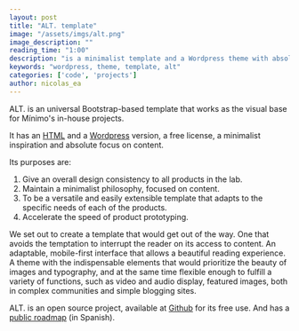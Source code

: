 ```yaml
---
layout: post
title: "ALT. template"
image: "/assets/imgs/alt.png"
image_description: ""
reading_time: "1:00"
description: "is a minimalist template and a Wordpress theme with absolute focus on content."
keywords: "wordpress, theme, template, alt"
categories: ['code', 'projects']
author: nicolas_ea
---
```


ALT. is an universal Bootstrap-based template that works as the visual base for Mínimo's in-house projects.

It has an [HTML](https://github.com/minimo-io/alt-template) and a [Wordpress](https://github.com/minimo-io/alt-wordpress-theme) version, a free license, a minimalist inspiration and absolute focus on content.

Its purposes are:

1. Give an overall design consistency to all products in the lab.
2. Maintain a minimalist philosophy, focused on content.
3. To be a versatile and easily extensible template that adapts to the specific needs of each of the products.
4. Accelerate the speed of product prototyping.

We set out to create a template that would get out of the way. One that avoids the temptation to interrupt the reader on its access to content.
An adaptable, mobile-first interface that allows a beautiful reading experience. A theme with the indispensable elements that would prioritize the beauty of images and typography, and at the same time flexible enough to fulfill a variety of functions, such as video and audio display, featured images, both in complex communities and simple blogging sites.

ALT. is an open source project, available at [Github](https://github.com/minimo-io/alt-template) for its free use. And has a [public roadmap](https://www.notion.so/minimo/3e1975e420e749618d263dcadc41411b?v=bec9c08c1461402fb51d5ed440a378b9) (in Spanish).
